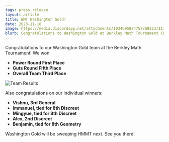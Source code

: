 ```yaml
---
tags: press_release
layout: article
title: BMT Washington Gold!
date: 2023-11-18
image: https://media.discordapp.net/attachments/1034695824757768223/1175676881643782164/image.png?ex=656c196b&is=6559a46b&hm=2570f8d1aadc2c395ddc2b62f356a2d49a050a2265d02c7e8f91c7359b6222bd&=&width=726&height=544
blurb: Congratulations to Washington Gold at Berkley Math Tournament (BMT) 2023!
---
```

Congratulations to our Washington Gold team at the Berkley Math Tournament! We won 
* **Power Round First Place**
* **Guts Round Fifth Place**
* **Overall Team Third Place**

![Team Results](https://media.discordapp.net/attachments/1097748999714394214/1173053658842267750/SPOILER_IMG_0777.JPG?ex=656bc8da&is=655953da&hm=7e80309a3dd434a7ed052fb2579c94b7d73b879e80592bf5c49a26ed2dc63900&=&width=408&height=544)

Also congratulations on our individual winners:

* **Vishnu, 3rd General**
* **Immanuel, tied for 8th Discreet**
* **Mingyue, tied for 8th Discreet**
* **Alex, 2nd Discreet**
* **Benjamin, tied for 8th Geometry**

Washington Gold will be sweeping HMMT next. See you there!
